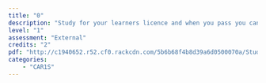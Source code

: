 ```yaml
---
title: "0"
description: "Study for your learners licence and when you pass you can apply for the credits"
level: "1"
assessment: "External"
credits: "2"
pdf: "http://c1940652.r52.cf0.rackcdn.com/5b6b68f4b8d39a6d0500070a/Study-for-your-learners-licence-and-when-you-pass-you-can-apply-for-the-credits.pdf"
categories:
    - "CAR1S"
---
```

